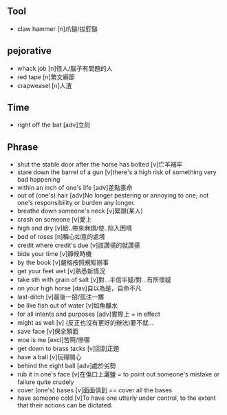 ## Tool
- claw hammer [n]爪鎚/拔釘鎚

## pejorative
- whack job [n]怪人/腦子有問題的人
- red tape [n]繁文縟節
- crapweasel [n]人渣

## Time
- right off the bat [adv]立刻

## Phrase
- shut the stable door after the horse has bolted [v]亡羊補牢
- stare down the barrel of a gun [v]there's a high risk of something very bad happening
- within an inch of one's life [adv]差點喪命
- out of (one's) hair [adv]No longer pestering or annoying to one; not one's responsibility or burden any longer.
- breathe down someone's neck [v]緊跟(某人)
- crash on someone [v]愛上
- high and dry [v]給..帶來麻煩/使..陷入困境
- bed of roses [n]稱心如意的處境
- credit where credit's due [v]該讚揚的就讚揚
- bide your time [v]靜候時機
- by the book [v]嚴格按照規矩辦事
- get your feet wet [v]熟悉新情況
- take sth with grain of salt [v]對…半信半疑/對…有所懷疑
- on your high horse [dav]自以為是，自命不凡
- last-ditch [v]最後一招/孤注一擲
- be like fish out of water [v]如魚離水
- for all intents and purposes [adv]實際上 = in effect
- might as well [v] (反正也沒有更好的辦法)要不就…
- save face [v]保全顏面
- woe is me [excl]苦啊/慘哪
- get down to brass tacks [v]回到正題
- have a ball [v]玩得開心
- behind the eight ball [adv]處於劣勢
- rub it in one's face [v]在傷口上灑鹽 = to point out someone's mistake or failure quite crudely
- cover (one's) bases [v]面面俱到 == cover all the bases
- have someone cold [v]To have one utterly under control, to the extent that their actions can be dictated.